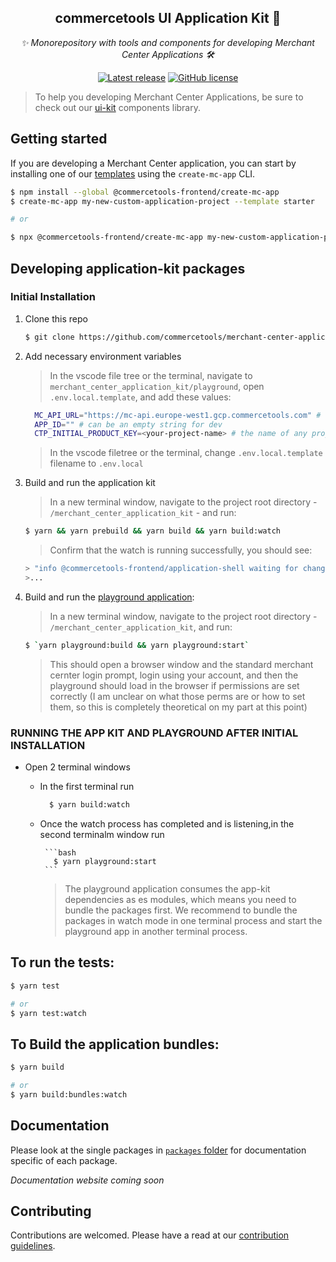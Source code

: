 <h2 align="center">commercetools UI Application Kit 💅</h2>
<p align="center">
  <i>✨ Monorepository with tools and components for developing Merchant Center Applications 🛠</i>
</p>
<p align="center">
  <a href="https://github.com/commercetools/merchant-center-application-kit/releases"><img src="https://badgen.net/github/release/commercetools/merchant-center-application-kit" alt="Latest release" /></a> <a href="https://github.com/commercetools/merchant-center-application-kit/blob/main/LICENSE"><img src="https://badgen.net/github/license/commercetools/merchant-center-application-kit" alt="GitHub license" /></a>
</p>

> To help you developing Merchant Center Applications, be sure to check out our [ui-kit](https://github.com/commercetools/ui-kit) components library.

## Getting started

If you are developing a Merchant Center application, you can start by installing one of our [templates](./application-templates) using the `create-mc-app` CLI.

```bash
$ npm install --global @commercetools-frontend/create-mc-app
$ create-mc-app my-new-custom-application-project --template starter

# or

$ npx @commercetools-frontend/create-mc-app my-new-custom-application-project --template starter
```

## Developing application-kit packages

### Initial Installation

1. Clone this repo

   ```bash
   $ git clone https://github.com/commercetools/merchant-center-application-kit.git
   ```

2. Add necessary environment variables

   > In the vscode file tree or the terminal, navigate to `merchant_center_application_kit/playground`, open `.env.local.template`, and add these values:

   ```bash
     MC_API_URL="https://mc-api.europe-west1.gcp.commercetools.com" # for prod
     APP_ID="" # can be an empty string for dev
     CTP_INITIAL_PRODUCT_KEY=<your-project-name> # the name of any project you have access to on prod/stage
   ```

   > In the vscode filetree or the terminal, change `.env.local.template` filename to `.env.local`

3. Build and run the application kit

   > In a new terminal window, navigate to the project root directory - `/merchant_center_application_kit` - and run:

   ```bash
   $ yarn && yarn prebuild && yarn build && yarn build:watch
   ```

   > Confirm that the watch is running successfully, you should see:

   ```bash
   > "info @commercetools-frontend/application-shell waiting for changes..."
   >...
   ```

4. Build and run the [playground application](./playground):

   > In a new terminal window, navigate to the project root directory - `/merchant_center_application_kit`, and run:

   ```bash
   $ `yarn playground:build && yarn playground:start`
   ```

   > This should open a browser window and the standard merchant cernter login prompt, login using your account, and then the playground should load in the browser if permissions are set correctly (I am unclear on what those perms are or how to set them, so this is completely theoretical on my part at this point)

### RUNNING THE APP KIT AND PLAYGROUND AFTER INITIAL INSTALLATION

- Open 2 terminal windows

  - In the first terminal run

    ```bash
      $ yarn build:watch
    ```

  - Once the watch process has completed and is listening,in the second terminalm window run

         ```bash
           $ yarn playground:start
         ```

    > The playground application consumes the app-kit dependencies as es modules, which means you need to bundle the packages first. We recommend to bundle the packages in watch mode in one terminal process and start the playground app in another terminal process.

## To run the tests:

```bash
$ yarn test

# or
$ yarn test:watch
```

## To Build the application bundles:

```bash
$ yarn build

# or
$ yarn build:bundles:watch
```

## Documentation

Please look at the single packages in [`packages` folder](./packages) for documentation specific of each package.

_Documentation website coming soon_

## Contributing

Contributions are welcomed. Please have a read at our [contribution guidelines](CONTRIBUTING.md).
